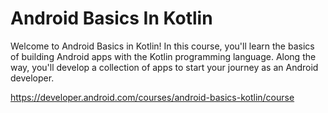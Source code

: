 # Android Basics In Kotlin

Welcome to Android Basics in Kotlin! In this course, you'll learn the basics of building Android apps with the Kotlin programming language. Along the way, you'll develop a collection of apps to start your journey as an Android developer.  

https://developer.android.com/courses/android-basics-kotlin/course
